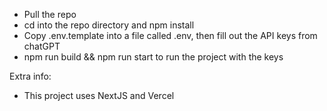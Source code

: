 - Pull the repo
- cd into the repo directory and npm install
- Copy .env.template into a file called .env, then fill out the API keys from chatGPT
- npm run build && npm run start to run the project with the keys

Extra info:
- This project uses NextJS and Vercel